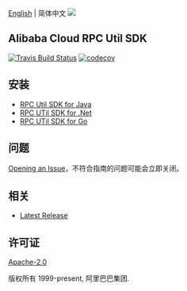 [English](README.md) | 简体中文
![](https://aliyunsdk-pages.alicdn.com/icons/AlibabaCloud.svg)

## Alibaba Cloud RPC Util SDK
[![Travis Build Status](https://travis-ci.org/aliyun/alibabacloud-rpc-util-sdk.svg?branch=master)](https://travis-ci.org/aliyun/alibabacloud-rpc-util-sdk)
[![codecov](https://codecov.io/gh/aliyun/alibabacloud-rpc-util-sdk/branch/master/graph/badge.svg)](https://codecov.io/gh/aliyun/alibabacloud-rpc-util-sdk)
## 安装

- [RPC Util SDK for Java](./java/README-CN.md)
- [RPC UTil SDK for .Net](./csharp/README-CN.md)
- [RPC UTil SDK for Go](./golang/README-CN.md)

## 问题
[Opening an Issue](https://github.com/aliyun/alibabacloud-rpc-util-sdk/issues/new)，不符合指南的问题可能会立即关闭。

## 相关
* [Latest Release](https://github.com/aliyun/alibabacloud-rpc-util-sdk)

## 许可证
[Apache-2.0](http://www.apache.org/licenses/LICENSE-2.0)

版权所有 1999-present, 阿里巴巴集团.